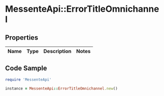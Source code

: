 # MessenteApi::ErrorTitleOmnichannel

## Properties

Name | Type | Description | Notes
------------ | ------------- | ------------- | -------------

## Code Sample

```ruby
require 'MessenteApi'

instance = MessenteApi::ErrorTitleOmnichannel.new()
```


